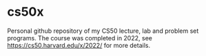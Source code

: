 # cs50x
Personal github repository of my CS50 lecture, lab and problem set programs.
The course was completed in 2022, see https://cs50.harvard.edu/x/2022/ for more details.
